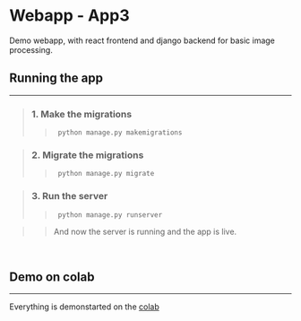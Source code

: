 # Webapp - App3
Demo webapp, with react frontend and django backend for basic image processing.

## Running the app
<hr/>

> ### 1. Make the migrations
>> ``` python manage.py makemigrations``` 

> ### 2. Migrate the migrations
>> ``` python manage.py migrate``` 

> ### 3. Run the server
>>  ``` python manage.py runserver``` 

>> And now the server is running and the app is live.

<br>

## Demo on colab
<hr/>

Everything is demonstarted on the [colab](https://colab.research.google.com/drive/18QhE_3t1OQ1JfeJd1e0GJCp9wry8To7E?usp=sharing)

